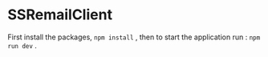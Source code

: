 # SSRemailClient
First install the packages, `npm install` , then to start the application run : `npm run dev` .
